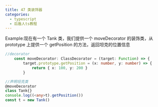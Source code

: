 ```yaml
---
title: 47 类装饰器
categories:
  - typescript
  - 后盾人ts教程
---
```


Example:现在有一个 Tank 类，我们提供一个 moveDecorator 的装饰类，从 prototype 上提供一个 getPosition 的方法，返回坦克的位置信息

```typescript
//decorator
	const moveDecorator: ClassDecorator = (target: Function) => {
		target.prototype.getPosition = (x: number, y: number) => {
			return { x: 100, y: 200 }
		}

//声明坦克类
@moveDecorator
class Tank{}
console.log((<any>t).getPosition())
const t = new Tank()
```
